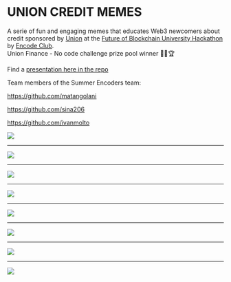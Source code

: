 # UNION CREDIT MEMES

A serie of fun and engaging memes that educates Web3 newcomers about credit sponsored by  [Union](https://union.finance) at the [Future of Blockchain University Hackathon](https://www.encode.club/university-hackathon) by [Encode Club](https://encode.club).\
Union Finance - No code challenge prize pool winner 🏊‍♂️🏆

Find a [presentation here in the repo](https://github.com/SummerEncoders/union-credit-memes/blob/master/union-credit-memes.pdf)

Team members of the Summer Encoders team:

https://github.com/matangolani

https://github.com/sina206

https://github.com/ivanmolto



![](1-distracted-web3-newcomer.png)

---

![](2-slapping-credit.png)

---

![](3-web3-credit-expanding-brain.png)

---

![](4-tradfi-vs-web3-credit.png)

---

![](5-sad-tradfi.png)

---

![](6-tradfi-web3-credit.png)

---

![](7-credit-change-my-mind.png)

---

![](8-credit-laughing.png)
